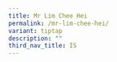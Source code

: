 ```yaml
---
title: Mr Lim Chee Hei
permalink: /mr-lim-chee-hei/
variant: tiptap
description: ""
third_nav_title: IS
---
```

